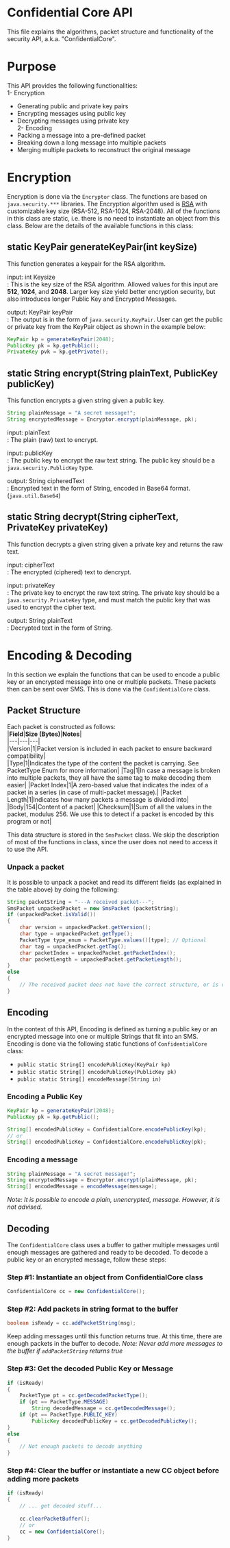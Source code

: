 

# Confidential Core API

This file explains the algorithms, packet structure and functionality of the security API, a.k.a. "ConfidentialCore".

# Purpose

This API provides the following functionalities:    
1- Encryption
- Generating public and private key pairs
- Encrypting messages using public key
- Decrypting messages using private key    
  2- Encoding
- Packing a message into a pre-defined packet
- Breaking down a long message into multiple packets
- Merging multiple packets to reconstruct the original message


# Encryption
Encryption is done via the `Encryptor` class. The functions are based on `java.security.***` libraries. The Encryption algorithm used is [RSA](https://en.wikipedia.org/wiki/RSA_(cryptosystem)) with customizable key size (RSA-512, RSA-1024, RSA-2048). All of the functions in this class are static, i.e. there is no need to instantiate an object from this class. Below are the details of the available functions in this class:

## static KeyPair generateKeyPair(int keySize)
This function generates a keypair for the RSA algorithm.

input: int Keysize  
: This is the key size of the RSA algorithm. Allowed values for this input are **512**, **1024**, and **2048**. Larger key size yield better encryption security, but also introduces longer Public Key and Encrypted Messages.

output: KeyPair keyPair  
: The output is in the form of `java.security.KeyPair`. User can get the public or private key from the KeyPair object as shown in the example below:
```java  
KeyPair kp = generateKeyPair(2048);  
PublicKey pk = kp.getPublic();  
PrivateKey pvk = kp.getPrivate();  
``` 
## static String encrypt(String plainText, PublicKey publicKey)

This function encrypts a given string given a public key.
```java
String plainMessage = "A secret message!";
String encryptedMessage = Encryptor.encrypt(plainMessage, pk);
```

input: plainText  
: The plain (raw) text to encrypt.

input: publicKey  
: The public key to encrypt the raw text string. The public key should be a `java.security.PublicKey` type.

output: String cipheredText  
: Encrypted text in the form of String, encoded in Base64 format. (`java.util.Base64`)


## static String decrypt(String cipherText, PrivateKey privateKey)
This function decrypts a given string given a private key and returns the raw text.

input: cipherText  
: The encrypted (ciphered) text to dencrypt.

input: privateKey  
: The private key to encrypt the raw text string. The private key should be a `java.security.PrivateKey` type, and must match the public key that was used to encrypt the cipher text.

output: String plainText  
: Decrypted text in the form of String.


# Encoding & Decoding

In this section we explain the functions that can be used to encode a public key or an encrypted message into one or multiple packets. These packets then can be sent over SMS. This is done via the `ConfidentialCore` class.

## Packet Structure

Each packet is constructed as follows:  
|**Field**|**Size (Bytes)**|**Notes**|  
|---|---|---|  
|Version|1|Packet version is included in each packet to ensure backward compatibility|  
|Type|1|Indicates the type of the content the packet is carrying. See PacketType Enum for more information|
|Tag|1|In case a message is broken into multiple packets, they all have the same tag to make decoding them easier|
|Packet Index|1|A zero-based value that indicates the index of a packet in a series (in case of multi-packet message).|
|Packet Length|1|Indicates how many packets a message is divided into|
|Body|154|Content of a packet|
|Checksum|1|Sum of all the values in the packet, modulus 256. We use this to detect if a packet is encoded by this program or not|

This data structure is stored in the `SmsPacket` class. We skip the description of most of the functions in class, since the user does not need to access it to use the API.

### Unpack a packet
It is possible to unpack a packet and read its different fields (as explained in the table above) by doing the following:
```java
String packetString = "---A received packet---";
SmsPacket unpackedPacket = new SmsPacket (packetString);
if (unpackedPacket.isValid())
{
	char version = unpackedPacket.getVersion();
	char type = unpackedPacket.getType();  
	PacketType type_enum = PacketType.values()[type]; // Optional
	char tag = unpackedPacket.getTag();
	char packetIndex = unpackedPacket.getPacketIndex();
	char packetLength = unpackedPacket.getPacketLength();
}
else
{
	// The received packet does not have the correct structure, or is corrupted. 
}
```

## Encoding
In the context of this API, Encoding is defined as turning a public key or an encrypted message into one or multiple Strings that fit into an SMS. Encoding is done via the following static functions of `ConfidentialCore` class:

- `public static String[] encodePublicKey(KeyPair kp)`
- `public static String[] encodePublicKey(PublicKey pk)`
- `public static String[] encodeMessage(String in)`

### Encoding a Public Key
```java
KeyPair kp = generateKeyPair(2048);  
PublicKey pk = kp.getPublic();  

String[] encodedPublicKey = ConfidentialCore.encodePublicKey(kp);
// or
String[] encodedPublicKey = ConfidentialCore.encodePublicKey(pk);
```
### Encoding a message
```java
String plainMessage = "A secret message!";
String encryptedMessage = Encryptor.encrypt(plainMessage, pk);
String[] encodedMessage = encodeMessage(message);
```
*Note: It is possible to encode a plain, unencrypted, message. However, it is not advised.*

## Decoding
The `ConfidentialCore` class uses a buffer to gather multiple messages until enough messages are gathered and ready to be decoded. To decode a public key or an encrypted message, follow these steps:
### Step #1: Instantiate an object from ConfidentialCore class
```java
ConfidentialCore cc = new ConfidentialCore();
```
### Step #2: Add packets in string format to the buffer

```java
boolean isReady = cc.addPacketString(msg);
```
Keep adding messages until this function returns true. At this time, there are enough packets in the buffer to decode.
*Note: Never add more messages to the buffer if `addPacketString` returns true*
### Step #3: Get the decoded Public Key or Message
```java
if (isReady)
{
	PacketType pt = cc.getDecodedPacketType();
	if (pt == PacketType.MESSAGE)
		String decodedMessage = cc.getDecodedMessage();
	if (pt == PacketType.PUBLIC_KEY)
		PublicKey decodedPublicKey = cc.getDecodedPublicKey();
}
else
{
	// Not enough packets to decode anything
}

```
### Step #4: Clear the buffer or instantiate a new CC object before adding more packets
```java
if (isReady)
{
	// ... get decoded stuff...
	
	cc.clearPacketBuffer();
	// or
	cc = new ConfidentialCore();
}
```